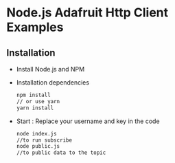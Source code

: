 # Node.js Adafruit Http Client Examples


## Installation

* Install Node.js and NPM

* Installation dependencies

  ```bash
  npm install
  // or use yarn
  yarn install
  ```

* Start :
    Replace your username and key in the code

    ```bash
    node index.js
    //to run subscribe
    node public.js
    //to public data to the topic
    ```
